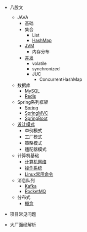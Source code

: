 - 八股文
  - JAVA
    - 基础
    - 集合
      - List
      - [HashMap](/docs/hashmap.md)
    - [JVM](/docs/jvm.md)
      - 内存分布
    - [并发](/docs/bingfa.md)
      - volatile
      - synchronized
      - JUC
        - ConcurrentHashMap
  - 数据库
    - [MySQL](/docs/MySQL.md)
    - [Redis](/docs/redis.md)
  - Spring系列框架
    - [Spring](/docs/spring.md)
    - [SpringMVC](/docs/springmvc.md)
    - [SpringBoot](/docs/springboot.md)
  - [设计模式](/docs/designpatten.md)
    - 单例模式
    - 工厂模式
    - 策略模式
    - 适配器模式
  - 计算机基础
    - [计算机网络](/docs/network.md)
    - [操作系统](/docs/os.md)
    - [Linux常用命令](/docs/linux.md)
  - 消息队列
    - [Kafka](/docs/kafka.md)
    - [RocketMQ](/docs/rocketmq.md)
  - 分布式
    - [概念](/docs/分布式微服务.md)

- 项目常见问题

- 大厂面经解析

